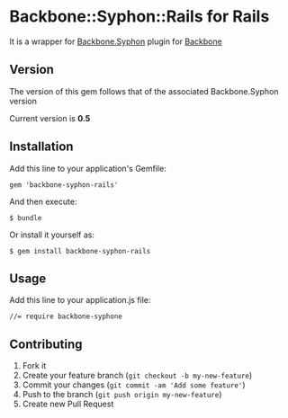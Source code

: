 # Backbone::Syphon::Rails for Rails

It is a wrapper for [Backbone.Syphon](https://github.com/marionettejs/backbone.syphon) plugin for [Backbone](https://github.com/jashkenas/backbone/)
## Version
The version of this gem follows that of the associated Backbone.Syphon version

Current version is **0.5**
## Installation

Add this line to your application's Gemfile:

    gem 'backbone-syphon-rails'

And then execute:

    $ bundle

Or install it yourself as:

    $ gem install backbone-syphon-rails

## Usage

Add this line to your application.js file:

    //= require backbone-syphone

## Contributing

1. Fork it
2. Create your feature branch (`git checkout -b my-new-feature`)
3. Commit your changes (`git commit -am 'Add some feature'`)
4. Push to the branch (`git push origin my-new-feature`)
5. Create new Pull Request
